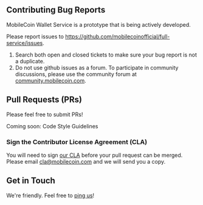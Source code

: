 ## Contributing Bug Reports

MobileCoin Wallet Service is a prototype that is being actively developed.

Please report issues to https://github.com/mobilecoinofficial/full-service/issues.

1. Search both open and closed tickets to make sure your bug report is not a duplicate.
1. Do not use github issues as a forum. To participate in community discussions, please use the community forum at [community.mobilecoin.com](https://community.mobilecoin.com).

## Pull Requests (PRs)

Please feel free to submit PRs!

Coming soon: Code Style Guidelines

### Sign the Contributor License Agreement (CLA)

You will need to sign [our CLA](./CLA.md) before your pull request can be merged. Please email [cla@mobilecoin.com](mailto://cla@mobilecoin.com) and we will send you a copy.

## Get in Touch

We're friendly. Feel free to [ping us](mailto://full-service@mobilecoin.com)!
